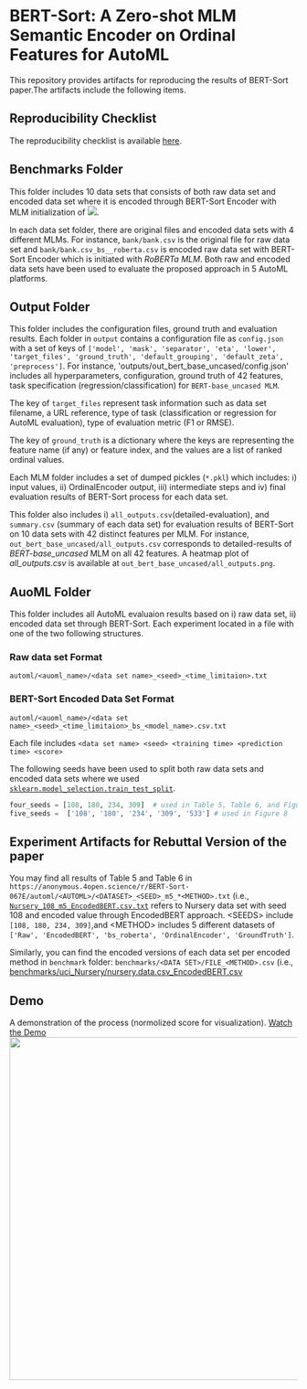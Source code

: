 # BERT-Sort: A Zero-shot MLM Semantic Encoder on Ordinal Features for AutoML
This repository provides artifacts for reproducing the results of BERT-Sort paper.The artifacts include the following items. 

## Reproducibility Checklist
The reproducibility checklist is available [here](https://anonymous.4open.science/r/BERT-Sort-067E/Reproducibility%20Checklist.pdf).

## Benchmarks Folder
This folder includes 10 data sets that consists of both raw data set and encoded data set where it is encoded through BERT-Sort Encoder with MLM initialization of <img src="https://latex.codecogs.com/svg.latex?&space;M_{1..4}"/>. 

In each data set folder, there are original files and encoded data sets with 4 different MLMs. For instance, `bank/bank.csv` is the original file for raw data set and `bank/bank.csv_bs__roberta.csv` is encoded raw data set with BERT-Sort Encoder which is initiated with _RoBERTa MLM_. Both raw and encoded data sets have been used to evaluate the proposed approach in 5 AutoML platforms.

## Output Folder
This folder includes the configuration files, ground truth and evaluation results. Each folder in `output` contains a configuration file as `config.json` with a set of keys of
`['model', 'mask', 'separator', 'eta', 'lower', 'target_files', 'ground_truth', 'default_grouping', 'default_zeta', 'preprocess']`. For instance, 'outputs/out_bert_base_uncased/config.json' includes all hyperparameters, configuration, ground truth of 42 features, task specification (regression/classification)  for `BERT-base_uncased MLM`.

The key of `target_files` represent task information such as data set filename, a URL reference, type of task (classification or regression for AutoML evaluation), type of evaluation metric (F1 or RMSE). 

The key of `ground_truth` is a dictionary where the keys are representing the feature name (if any) or feature index, and the values are a list of ranked ordinal values. 

Each MLM folder includes a set of dumped pickles (`*.pkl`) which includes: i) input values, ii) OrdinalEncoder output, iii) intermediate steps and iv) final evaluation results of BERT-Sort process for each data set. 

This folder also includes i) `all_outputs.csv`(detailed-evaluation), and `summary.csv` (summary of each data set) for evaluation results of BERT-Sort on 10 data sets with 42 distinct features per MLM. For instance, `out_bert_base_uncased/all_outputs.csv` corresponds to detailed-results of _BERT-base_uncased_ MLM on all 42 features. A heatmap plot of _all_outputs.csv_ is available at `out_bert_base_uncased/all_outputs.png`.

## AuoML Folder
This folder includes all AutoML evaluaion results based on i) raw data set, ii) encoded data set through BERT-Sort. Each experiment located in a file with one of the two following structures.

### Raw data set Format
`automl/<auoml_name>/<data set name>_<seed>_<time_limitaion>.txt`

### BERT-Sort Encoded Data Set Format
`automl/<auoml_name>/<data set name>_<seed>_<time_limitaion>_bs_<model_name>.csv.txt`

Each file includes `<data set name> <seed> <training time> <prediction time> <score>`

The following seeds have been used to split both raw data sets and encoded data sets where we used [`sklearn.model_selection.train_test_split`](https://scikit-learn.org/stable/modules/generated/sklearn.model_selection.train_test_split.html).
```python
four_seeds = [108, 180, 234, 309]  # used in Table 5, Table 6, and Figure 8 (4 first values as seeds, 1 seed: 108)
five_seeds =  ['108', '180', '234', '309', '533'] # used in Figure 8
```
## Experiment Artifacts for Rebuttal Version of the paper
You may find all results of Table 5 and Table 6 in `https://anonymous.4open.science/r/BERT-Sort-067E/automl/<AUTOML>/<DATASET>_<SEED>_m5_*<METHOD>.txt` (i.e., [`Nursery_108_m5_EncodedBERT.csv.txt`](https://anonymous.4open.science/r/BERT-Sort-067E/automl/autogluon/Nursery_108_m5_EncodedBERT.csv.txt) refers to Nursery data set with seed 108 and encoded value through EncodedBERT approach. \<SEEDS\> include `[108, 180, 234, 309]`,and \<METHOD\> includes 5 different datasets of `['Raw', 'EncodedBERT', 'bs_roberta', 'OrdinalEncoder', 'GroundTruth']`. 

Similarly, you can find the encoded versions of each data set per encoded method in `benchmark` folder: `benchmarks/<DATA SET>/FILE_<METHOD>.csv` (i.e., [benchmarks/uci_Nursery/nursery.data.csv_EncodedBERT.csv](https://anonymous.4open.science/r/BERT-Sort-067E/benchmarks/uci_Nursery/nursery.data.csv_EncodedBERT.csv)


## Demo
A demonstration of the process (normolized score for visualization).
[Watch the Demo](https://anonymous.4open.science/r/BERT-Sort-067E/Demo1.mp4)
<img src="Demo1.gif" width="600px"/>



